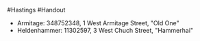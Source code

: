 #Hastings #Handout

- Armitage: 348752348, 1 West Armitage Street, "Old One"
- Heldenhammer: 11302597, 3 West Chuch Street, "Hammerhai"
